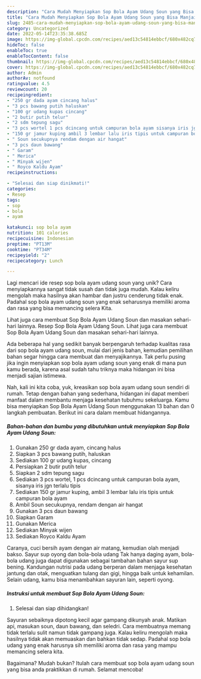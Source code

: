 ```yaml
---
description: "Cara Mudah Menyiapkan Sop Bola Ayam Udang Soun yang Bisa Manjain Lidah"
title: "Cara Mudah Menyiapkan Sop Bola Ayam Udang Soun yang Bisa Manjain Lidah"
slug: 2485-cara-mudah-menyiapkan-sop-bola-ayam-udang-soun-yang-bisa-manjain-lidah
category: Uncategorized
date: 2022-05-14T23:35:38.685Z
image: https://img-global.cpcdn.com/recipes/aed13c54814ebbcf/680x482cq70/sop-bola-ayam-udang-soun-foto-resep-utama.jpg
hideToc: false
enableToc: true
enableTocContent: false
thumbnail: https://img-global.cpcdn.com/recipes/aed13c54814ebbcf/680x482cq70/sop-bola-ayam-udang-soun-foto-resep-utama.jpg
cover: https://img-global.cpcdn.com/recipes/aed13c54814ebbcf/680x482cq70/sop-bola-ayam-udang-soun-foto-resep-utama.jpg
author: Admin
authorAv: notfound
ratingvalue: 4.5
reviewcount: 20
recipeingredient:
- "250 gr dada ayam cincang halus"
- "3 pcs bawang putih haluskan"
- "100 gr udang kupas cincang"
- "2 butir putih telur"
- "2 sdm tepung sagu"
- "3 pcs wortel 1 pcs dcincang untuk campuran bola ayam sisanya iris jgn terlalu tipis"
- "150 gr jamur kuping ambil 3 lembar lalu iris tipis untuk campuran bola ayam"
- " Soun secukupnya rendam dengan air hangat"
- "3 pcs daun bawang"
- " Garam"
- " Merica"
- " Minyak wijen"
- " Royco Kaldu Ayam"
recipeinstructions:

- "Selesai dan siap dinikmati!"
categories:
- Resep
tags:
- sop
- bola
- ayam

katakunci: sop bola ayam 
nutrition: 101 calories
recipecuisine: Indonesian
preptime: "PT13M"
cooktime: "PT34M"
recipeyield: "2"
recipecategory: Lunch

---
```





Lagi mencari ide resep sop bola ayam udang soun yang unik? Cara menyiapkannya sangat tidak susah dan tidak juga mudah. Kalau keliru mengolah maka hasilnya akan hambar dan justru cenderung tidak enak. Padahal sop bola ayam udang soun yang enak seharusnya memiliki aroma dan rasa yang bisa memancing selera Kita.





Lihat juga cara membuat Sop Bola Ayam Udang Soun dan masakan sehari-hari lainnya. Resep Sop Bola Ayam Udang Soun. Lihat juga cara membuat Sop Bola Ayam Udang Soun dan masakan sehari-hari lainnya.

Ada beberapa hal yang sedikit banyak berpengaruh terhadap kualitas rasa dari sop bola ayam udang soun, mulai dari jenis bahan, kemudian pemilihan bahan segar hingga cara membuat dan menyajikannya. Tak perlu pusing jika ingin menyiapkan sop bola ayam udang soun yang enak di mana pun kamu berada, karena asal sudah tahu triknya maka hidangan ini bisa menjadi sajian istimewa.






Nah, kali ini kita coba, yuk, kreasikan sop bola ayam udang soun sendiri di rumah. Tetap dengan bahan yang sederhana, hidangan ini dapat memberi manfaat dalam membantu menjaga kesehatan tubuhmu sekeluarga. Kamu bisa menyiapkan Sop Bola Ayam Udang Soun menggunakan 13 bahan dan 0 langkah pembuatan. Berikut ini cara dalam membuat hidangannya.

<!--inarticleads1-->

##### Bahan-bahan dan bumbu yang dibutuhkan untuk menyiapkan Sop Bola Ayam Udang Soun:

1. Gunakan 250 gr dada ayam, cincang halus
1. Siapkan 3 pcs bawang putih, haluskan
1. Sediakan 100 gr udang kupas, cincang
1. Persiapkan 2 butir putih telur
1. Siapkan 2 sdm tepung sagu
1. Sediakan 3 pcs wortel, 1 pcs dcincang untuk campuran bola ayam, sisanya iris jgn terlalu tipis
1. Sediakan 150 gr jamur kuping, ambil 3 lembar lalu iris tipis untuk campuran bola ayam
1. Ambil  Soun secukupnya, rendam dengan air hangat
1. Gunakan 3 pcs daun bawang
1. Siapkan  Garam
1. Gunakan  Merica
1. Sediakan  Minyak wijen
1. Sediakan  Royco Kaldu Ayam


Caranya, cuci bersih ayam dengan air matang, kemudian olah menjadi bakso. Sayur sup oyong dan bola-bola udang Tak hanya daging ayam, bola-bola udang juga dapat digunakan sebagai tambahan bahan sayur sup bening. Kandungan nutrisi pada udang berperan dalam menjaga kesehatan jantung dan otak, menguatkan tulang dan gigi, hingga baik untuk kehamilan. Selain udang, kamu bisa menambahkan sayuran lain, seperti oyong. 

<!--inarticleads2-->

##### Instruksi untuk membuat Sop Bola Ayam Udang Soun:


1. Selesai dan siap dihidangkan!

Sayuran sebaiknya dipotong kecil agar gampang dikunyah anak. Matikan api, masukan soun, daun bawang, dan seledri. Cara membuatnya memang tidak terlalu sulit namun tidak gampang juga. Kalau keliru mengolah maka hasilnya tidak akan memuaskan dan bahkan tidak sedap. Padahal sop bola udang yang enak harusnya sih memiliki aroma dan rasa yang mampu memancing selera kita. 

Bagaimana? Mudah bukan? Itulah cara membuat sop bola ayam udang soun yang bisa anda praktikkan di rumah. Selamat mencoba!
